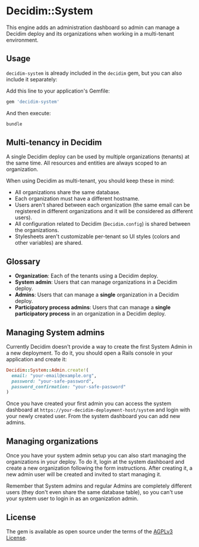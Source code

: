 # Decidim::System

This engine adds an administration dashboard so admin can manage a Decidim deploy
and its organizations when working in a multi-tenant environment.

## Usage

`decidim-system` is already included in the `decidim` gem, but you can also include it separately:

Add this line to your application's Gemfile:

```ruby
gem 'decidim-system'
```

And then execute:

```bash
bundle
```

## Multi-tenancy in Decidim

A single Decidim deploy can be used by multiple organizations (tenants) at the same time. All resources and entities are always scoped to an organization.

When using Decidim as multi-tenant, you should keep these in mind:

* All organizations share the same database.
* Each organization must have a different hostname.
* Users aren't shared between each organization (the same email can be registered in different organizations and it will be considered as different users).
* All configuration related to Decidim (`Decidim.config`) is shared between the organizations.
* Stylesheets aren't customizable per-tenant so UI styles (colors and other variables) are shared.

## Glossary

* **Organization**: Each of the tenants using a Decidim deploy.
* **System admin**: Users that can manage organizations in a Decidim deploy.
* **Admins**: Users that can manage a **single** organization in a Decidim deploy.
* **Participatory process admins**: Users that can manage a **single participatory process** in an organization in a Decidim deploy.

## Managing System admins

Currently Decidim doesn't provide a way to create the first System Admin in a new deployment. To do it, you should open a Rails console in your application and
create it:

```ruby
Decidim::System::Admin.create!(
  email: "your-email@example.org",
  password: "your-safe-password",
  password_confirmation: "your-safe-password"
)
```

Once you have created your first admin you can access the system dashboard at `https://your-decidim-deployment-host/system` and login with your newly created user.
From the system dashboard you can add new admins.

## Managing organizations

Once you have your system admin setup you can also start managing the organizations in your deploy. To do it, login at the system dashboard and create a new organization
following the form instructions. After creating it, a new admin user will be created and invited to start managing it.

Remember that System admins and regular Admins are completely different users (they don't even share the same database table), so you can't use your
system user to login in as an organization admin.

## License

The gem is available as open source under the terms of the [AGPLv3 License](https://opensource.org/licenses/AGPL-3.0).
